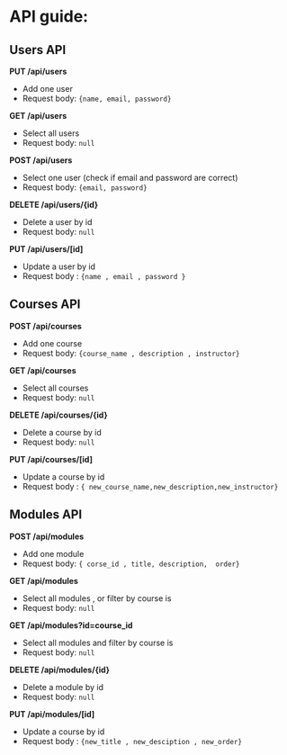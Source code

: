 # API guide:

## Users API

**PUT /api/users**
* Add one user
* Request body: `{name, email, password}`

**GET /api/users**
* Select all users
* Request body: `null`

**POST /api/users**
* Select one user (check if email and password are correct)
* Request body: `{email, password}`

**DELETE /api/users/{id}**
* Delete a user by id
* Request body: `null`


**PUT  /api/users/[id]**
* Update a user by id
* Request body : `{name , email , password }`







## Courses API

**POST /api/courses**
* Add one course
* Request body: `{course_name , description , instructor}`

**GET /api/courses**
* Select all courses
* Request body: `null`


**DELETE /api/courses/{id}**
* Delete a course by id
* Request body: `null`


**PUT  /api/courses/[id]**
* Update a course by id
* Request body : `{ new_course_name,new_description,new_instructor}`






## Modules API

**POST /api/modules**
* Add one module
* Request body: `{ corse_id , title, description,  order}`

**GET /api/modules**
* Select all modules , or filter by course is 
* Request body: `null`

**GET /api/modules?id=course_id**
* Select all modules and filter by course is 
* Request body: `null`


**DELETE /api/modules/{id}**
* Delete a module by id
* Request body: `null`


**PUT  /api/modules/[id]**
* Update a course by id
* Request body : `{new_title , new_desciption , new_order} `
